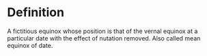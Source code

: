 # Definition

A fictitious equinox whose position is that of the vernal equinox at a
particular date with the effect of nutation removed. Also called mean
equinox of date.

